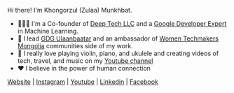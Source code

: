 Hi there! I'm Khongorzul (Zulaa) Munkhbat.

- 👩🏻‍💻 I'm a Co-founder of [Deep Tech LLC](https://deeptech.mn/) and a [Google Developer Expert](https://g.dev/khongorzulmunkhbat) in Machine Learning.
- 📢 I lead [GDG Ulaanbaatar](https://facebook.com/gdg.ub.org) and an ambassador of [Women Techmakers Mongolia](https://facebook.com/wtmmongolia) communities side of my work.
- 🎥 I really love playing violin, piano, and ukulele and creating videos of tech, travel, and music on my [Youtube channel](https://youtube.com/@centauream)
- ❤️ I believe in the power of human connection

[Website](http://www.khongorzul.com/)  |  [Instagram](https://instagram.com/centauream)  |  [Youtube](https://youtube.com/@centauream)  |  [Linkedin](https://linkedin.com/in/khongorzulmunkhbat)  |  [Facebook](https://facebook.com/centauream)


<!---
khongorzulmunkhbat/khongorzulmunkhbat is a ✨ special ✨ repository because its `README.md` (this file) appears on your GitHub profile.
You can click the Preview link to take a look at your changes.
--->
